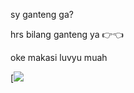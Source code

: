 
  sy ganteng ga? 

  hrs bilang ganteng ya 👉👈

  oke makasi luvyu muah

  
[<img src="https://giphy.com/gifs/illustration-animal-xUPGcHNUupFuFkPXaw/giphy.gif">
